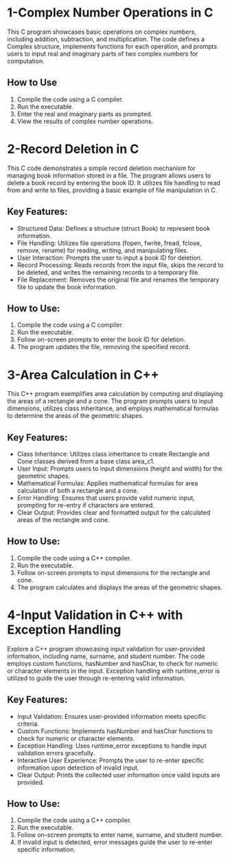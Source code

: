 # 1-Complex Number Operations in C
 This C program showcases basic operations on complex numbers, including addition, subtraction, and multiplication. The code defines a Complex structure, implements functions for each operation, and prompts users to input real and imaginary parts of two complex numbers for computation.

## How to Use

1. Compile the code using a C compiler.
2. Run the executable.
3. Enter the real and imaginary parts as prompted.
4. View the results of complex number operations.

# 2-Record Deletion in C
This C code demonstrates a simple record deletion mechanism for managing book information stored in a file. The program allows users to delete a book record by entering the book ID. It utilizes file handling to read from and write to files, providing a basic example of file manipulation in C.


## Key Features:
* Structured Data: Defines a structure (struct Book) to represent book information.
* File Handling: Utilizes file operations (fopen, fwrite, fread, fclose, remove, rename) for reading, writing, and manipulating files.
* User Interaction: Prompts the user to input a book ID for deletion.
* Record Processing: Reads records from the input file, skips the record to be deleted, and writes the remaining records to a temporary file.
* File Replacement: Removes the original file and renames the temporary file to update the book information.

## How to Use:
1. Compile the code using a C compiler.
2. Run the executable.
3. Follow on-screen prompts to enter the book ID for deletion.
4. The program updates the file, removing the specified record.



# 3-Area Calculation in C++

This C++ program exemplifies area calculation by computing and displaying the areas of a rectangle and a cone. The program prompts users to input dimensions, utilizes class inheritance, and employs mathematical formulas to determine the areas of the geometric shapes.

## Key Features:
* Class Inheritance: Utilizes class inheritance to create Rectangle and Cone classes derived from a base class area_c1.
* User Input: Prompts users to input dimensions (height and width) for the geometric shapes.
* Mathematical Formulas: Applies mathematical formulas for area calculation of both a rectangle and a cone.
* Error Handling: Ensures that users provide valid numeric input, prompting for re-entry if characters are entered.
* Clear Output: Provides clear and formatted output for the calculated areas of the rectangle and cone.

## How to Use:
1. Compile the code using a C++ compiler.
2. Run the executable.
3. Follow on-screen prompts to input dimensions for the rectangle and cone.
4. The program calculates and displays the areas of the geometric shapes.



# 4-Input Validation in C++ with Exception Handling
Explore a C++ program showcasing input validation for user-provided information, including name, surname, and student number. The code employs custom functions, hasNumber and hasChar, to check for numeric or character elements in the input. Exception handling with runtime_error is utilized to guide the user through re-entering valid information.

## Key Features:
* Input Validation: Ensures user-provided information meets specific criteria.
* Custom Functions: Implements hasNumber and hasChar functions to check for numeric or character elements.
* Exception Handling: Uses runtime_error exceptions to handle input validation errors gracefully.
* Interactive User Experience: Prompts the user to re-enter specific information upon detection of invalid input.
* Clear Output: Prints the collected user information once valid inputs are provided.

## How to Use:
1. Compile the code using a C++ compiler.
2. Run the executable.
3. Follow on-screen prompts to enter name, surname, and student number.
4. If invalid input is detected, error messages guide the user to re-enter specific information.
